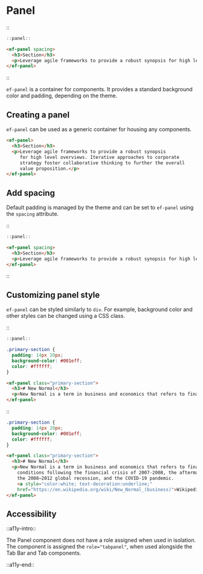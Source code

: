 <!--
type: page
title: Panel
location: ./elements/panel
layout: default
-->

# Panel
::
```javascript
::panel::
```
```html
<ef-panel spacing>
  <h3>Section</h3>
  <p>Leverage agile frameworks to provide a robust synopsis for high level overviews. Iterative approaches to corporate strategy foster collaborative thinking to further the overall value proposition.</p>
</ef-panel>
```
::

`ef-panel` is a container for components. It provides a standard background color and padding, depending on the theme.

## Creating a panel
`ef-panel` can be used as a generic container for housing any components.

```html
<ef-panel>
  <h3>Section</h3>
  <p>Leverage agile frameworks to provide a robust synopsis
     for high level overviews. Iterative approaches to corporate 
     strategy foster collaborative thinking to further the overall 
     value proposition.</p>
</ef-panel>
```

## Add spacing
Default padding is managed by the theme and can be set to `ef-panel` using the `spacing` attribute.

::
```javascript
::panel::
```
```html
<ef-panel spacing>
  <h3>Section</h3>
  <p>Leverage agile frameworks to provide a robust synopsis for high level overviews. Iterative approaches to corporate strategy foster collaborative thinking to further the overall value proposition.</p>
</ef-panel>
```
::

## Customizing panel style
`ef-panel` can be styled similarly to `div`. For example, background color and other styles can be changed using a CSS class.

::
```javascript
::panel::
```
```css
.primary-section {
  padding: 14px 20px;
  background-color: #001eff;
  color: #ffffff;
}
```
```html
<ef-panel class="primary-section">
  <h3># New Normal</h3>
  <p>New Normal is a term in business and economics that refers to financial conditions following the financial crisis of 2007-2008, the aftermath of the 2008–2012 global recession, and the COVID-19 pandemic. <a style="color:white; text-decoration:underline;" href="https://en.wikipedia.org/wiki/New_Normal_(business)">Wikipedia</a></p>
</ef-panel>
```
::

```css
.primary-section {
  padding: 14px 20px;
  background-color: #001eff;
  color: #ffffff;
}
```
```html
<ef-panel class="primary-section">
  <h3># New Normal</h3>
  <p>New Normal is a term in business and economics that refers to financial 
    conditions following the financial crisis of 2007-2008, the aftermath of 
    the 2008–2012 global recession, and the COVID-19 pandemic. 
    <a style="color:white; text-decoration:underline;" 
    href="https://en.wikipedia.org/wiki/New_Normal_(business)">Wikipedia</a></p>
</ef-panel>
```

## Accessibility
::a11y-intro::

The Panel component does not have a role assigned when used in isolation. The component is assigned the `role="tabpanel"`, when used alongside the Tab Bar and Tab components.

::a11y-end::
